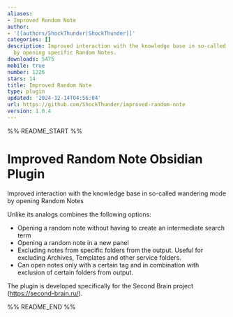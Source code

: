 ```yaml
---
aliases:
- Improved Random Note
author:
- '[[authors/ShockThunder|ShockThunder]]'
categories: []
description: Improved interaction with the knowledge base in so-called wandering mode
  by opening specific Random Notes.
downloads: 5475
mobile: true
number: 1226
stars: 14
title: Improved Random Note
type: plugin
updated: '2024-12-14T04:56:04'
url: https://github.com/ShockThunder/improved-random-note
version: 1.0.4
---
```


%% README_START %%

# Improved Random Note Obsidian Plugin

Improved interaction with the knowledge base in so-called wandering mode by opening Random Notes

Unlike its analogs combines the following options:

- Opening a random note without having to create an intermediate search term
- Opening a random note in a new panel
- Excluding notes from specific folders from the output. Useful for excluding Archives, Templates and other service folders.
- Can  open notes only with a certain tag and in combination with exclusion of certain folders from output.

The plugin is developed specifically for the Second Brain project (https://second-brain.ru/).



%% README_END %%